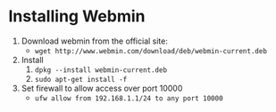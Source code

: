 # Installing Webmin

1. Download webmin from the official site:
	* `wget http://www.webmin.com/download/deb/webmin-current.deb`
1. Install
	1. `dpkg --install webmin-current.deb`
	1. `sudo apt-get install -f`
1. Set firewall to allow access over port 10000
	* `ufw allow from 192.168.1.1/24 to any port 10000` 

